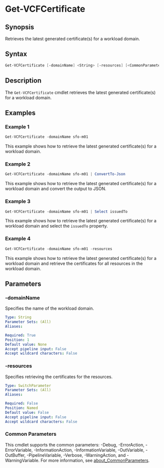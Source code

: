 # Get-VCFCertificate

## Synopsis

Retrieves the latest generated certificate(s) for a workload domain.

## Syntax

```powershell
Get-VCFCertificate [-domainName] <String> [-resources] [<CommonParameters>]
```

## Description

The `Get-VCFCertificate` cmdlet retrieves the latest generated certificate(s) for a workload domain.

## Examples

### Example 1

```powershell
Get-VCFCertificate -domainName sfo-m01
```

This example shows how to retrieve the latest generated certificate(s) for a workload domain.

### Example 2

```powershell
Get-VCFCertificate -domainName sfo-m01 | ConvertTo-Json
```

This example shows how to retrieve the latest generated certificate(s) for a workload domain and convert the output to JSON.

### Example 3

```powershell
Get-VCFCertificate -domainName sfo-m01 | Select issuedTo
```

This example shows how to retrieve the latest generated certificate(s) for a workload domain and select the `issuedTo` property.

### Example 4

```powershell
Get-VCFCertificate -domainName sfo-m01 -resources
```

This example shows how to retrieve the latest generated certificate(s) for a workload domain and retrieve the certificates for all resources in the workload domain.

## Parameters

### -domainName

Specifies the name of the workload domain.

```yaml
Type: String
Parameter Sets: (All)
Aliases:

Required: True
Position: 1
Default value: None
Accept pipeline input: False
Accept wildcard characters: False
```

### -resources

Specifies retrieving the certificates for the resources.

```yaml
Type: SwitchParameter
Parameter Sets: (All)
Aliases:

Required: False
Position: Named
Default value: False
Accept pipeline input: False
Accept wildcard characters: False
```

### Common Parameters

This cmdlet supports the common parameters: -Debug, -ErrorAction, -ErrorVariable, -InformationAction, -InformationVariable, -OutVariable, -OutBuffer, -PipelineVariable, -Verbose, -WarningAction, and -WarningVariable. For more information, see [about_CommonParameters](http://go.microsoft.com/fwlink/?LinkID=113216).
